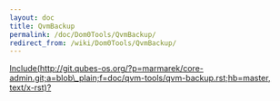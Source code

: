 ```yaml
---
layout: doc
title: QvmBackup
permalink: /doc/Dom0Tools/QvmBackup/
redirect_from: /wiki/Dom0Tools/QvmBackup/
---
```


[Include(http://git.qubes-os.org/?p=marmarek/core-admin.git;a=blob\_plain;f=doc/qvm-tools/qvm-backup.rst;hb=master, text/x-rst)?](/wiki/Dom0Tools/Include(http%3A/git.qubes-os.org?p=marmarek/core-admin.git;a=blob_plain;f=doc/qvm-tools/qvm-backup.rst;hb=master,%20text/x-rst))
